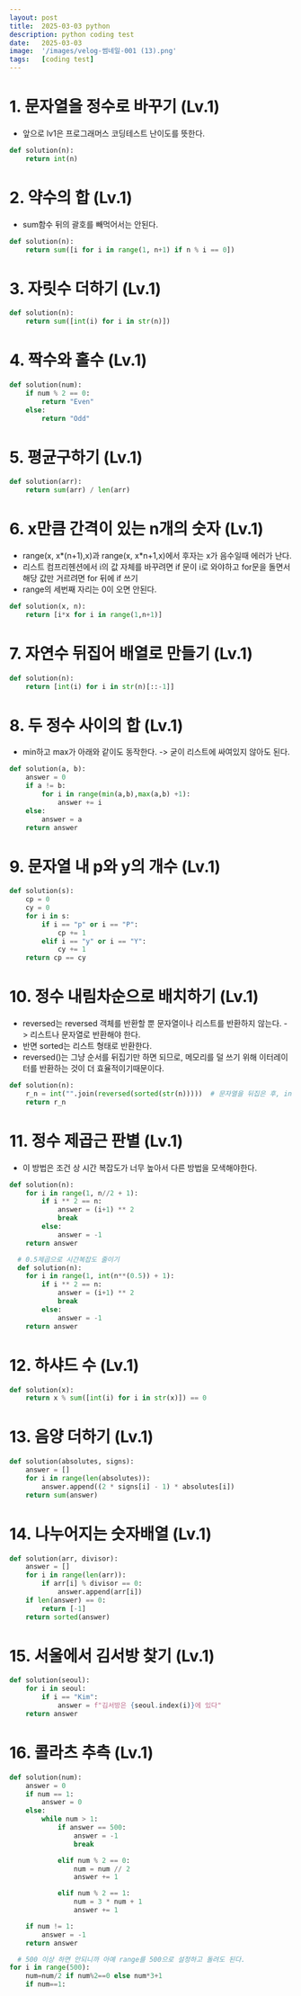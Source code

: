 ```yaml
---
layout: post
title:  2025-03-03 python
description: python coding test
date:   2025-03-03 
image:  '/images/velog-썸네일-001 (13).png'
tags:   [coding test]
---
```

# 1. 문자열을 정수로 바꾸기 (Lv.1)
- 앞으로 lv1은 프로그래머스 코딩테스트 난이도를 뜻한다.
```python
def solution(n):
    return int(n)
```

# 2. 약수의 합 (Lv.1)
- sum함수 뒤의 괄호를 빼먹어서는 안된다.
```python
def solution(n):
    return sum([i for i in range(1, n+1) if n % i == 0])
```

# 3. 자릿수 더하기 (Lv.1)
```python
def solution(n):
    return sum([int(i) for i in str(n)])
```

# 4. 짝수와 홀수 (Lv.1)
```python
def solution(num):
    if num % 2 == 0:
        return "Even"
    else:
        return "Odd"
```

# 5. 평균구하기 (Lv.1)
```python
def solution(arr):
    return sum(arr) / len(arr)
```

# 6. x만큼 간격이 있는 n개의 숫자 (Lv.1)
- range(x, x*(n+1),x)과 range(x, x*n+1,x)에서 후자는 x가 음수일때 에러가 난다.
- 리스트 컴프리헨션에서 i의 값 자체를 바꾸려면 if 문이 i로 와야하고 for문을 돌면서 해당 값만 거르려면 for 뒤에 if 쓰기
- range의 세번째 자리는 0이 오면 안된다.
```python
def solution(x, n):
    return [i*x for i in range(1,n+1)]
```

# 7. 자연수 뒤집어 배열로 만들기 (Lv.1)
```python
def solution(n):
    return [int(i) for i in str(n)[::-1]]
```

# 8. 두 정수 사이의 합 (Lv.1)
- min하고 max가 아래와 같이도 동작한다. -> 굳이 리스트에 싸여있지 않아도 된다.
```python
def solution(a, b):
    answer = 0
    if a != b:
        for i in range(min(a,b),max(a,b) +1):
            answer += i
    else:
        answer = a
    return answer
```

# 9. 문자열 내 p와 y의 개수 (Lv.1)
```python
def solution(s):
    cp = 0
    cy = 0
    for i in s:
        if i == "p" or i == "P":
            cp += 1
        elif i == "y" or i == "Y":
            cy += 1 
    return cp == cy
```

# 10. 정수 내림차순으로 배치하기 (Lv.1)
- reversed는 reversed 객체를 반환할 뿐 문자열이나 리스트를 반환하지 않는다. -> 리스트나 문자열로 반환해야 한다.
- 반면 sorted는 리스트 형태로 반환한다. 
- reversed()는 그냥 순서를 뒤집기만 하면 되므로, 메모리를 덜 쓰기 위해 이터레이터를 반환하는 것이 더 효율적이기때문이다.
```python
def solution(n):
    r_n = int("".join(reversed(sorted(str(n)))))  # 문자열을 뒤집은 후, int 변환
    return r_n
```

# 11. 정수 제곱근 판별 (Lv.1)
- 이 방법은 조건 상 시간 복잡도가 너무 높아서 다른 방법을 모색해야한다.
```python
def solution(n):
    for i in range(1, n//2 + 1):
        if i ** 2 == n:
            answer = (i+1) ** 2
            break
        else:
            answer = -1
    return answer

  # 0.5제곱으로 시간복잡도 줄이기
  def solution(n):
    for i in range(1, int(n**(0.5)) + 1):
        if i ** 2 == n:
            answer = (i+1) ** 2
            break
        else:
            answer = -1
    return answer
```

# 12. 하샤드 수 (Lv.1)
```python
def solution(x):
    return x % sum([int(i) for i in str(x)]) == 0
```

# 13. 음양 더하기 (Lv.1)
```python
def solution(absolutes, signs):
    answer = []
    for i in range(len(absolutes)):
        answer.append((2 * signs[i] - 1) * absolutes[i])
    return sum(answer)
```

# 14. 나누어지는 숫자배열 (Lv.1)
```python
def solution(arr, divisor):
    answer = []
    for i in range(len(arr)):
        if arr[i] % divisor == 0:
            answer.append(arr[i])
    if len(answer) == 0:
        return [-1]
    return sorted(answer)
```

# 15. 서울에서 김서방 찾기 (Lv.1)
```python
def solution(seoul):
    for i in seoul:
        if i == "Kim":
            answer = f"김서방은 {seoul.index(i)}에 있다"
    return answer
```

# 16. 콜라츠 추측 (Lv.1)
```python
def solution(num):
    answer = 0
    if num == 1:
        answer = 0
    else:
        while num > 1:
            if answer == 500:
                answer = -1
                break

            elif num % 2 == 0:
                num = num // 2
                answer += 1

            elif num % 2 == 1:
                num = 3 * num + 1
                answer += 1

    if num != 1:
        answer = -1
    return answer

  # 500 이상 하면 안되니까 아예 range를 500으로 설정하고 돌려도 된다.
for i in range(500):
    num=num/2 if num%2==0 else num*3+1
    if num==1:
```